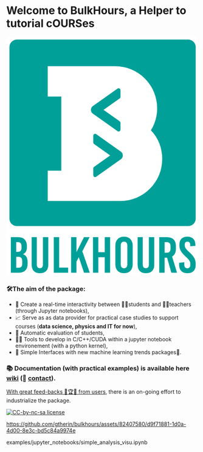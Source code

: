 # Welcome to BulkHours, a Helper to tutorial cOURSes

![](data/BulkHours.png)

### 🛠️The aim of the package:
- 🔗 Create a real-time interactivity between 🧑‍🎓students and 👨‍🏫teachers (through Jupyter notebooks),
- 📈 Serve as as data provider for practical case studies to support courses (**data science, physics and IT for now**),
- 🤖 Automatic evaluation of students,
- 👨‍💻 Tools to develop in C/C++/CUDA within a jupyter notebook environement (with a python kernel),
- 🧠 Simple Interfaces with new machine learning trends packages🤗.

### 📚 **Documentation (with practical examples) is available here [wiki](https://github.com/gtherin/bulkhours/wiki) (📧 [contact](mailto:contact@bulkhours.fr))**.
[With great feed-backs 🚀🏆🎯 from users](https://github.com/gtherin/bulkhours/wiki/feedbacks), there is an on-going effort to industrialize the package.

[![CC-by-nc-sa license](https://badgen.net/badge/icon/CC%20by-nc-sa?label=Licence)](https://creativecommons.org/licenses/by-nc-sa/4.0)

https://github.com/gtherin/bulkhours/assets/82407580/d9f71881-1d0a-4d00-8e3c-bd5c84a9974e

examples/jupyter_notebooks/simple_analysis_visu.ipynb